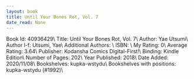 ```yaml
---
layout: book
title: Until Your Bones Rot, Vol. 7
date_read: None
---
```


Book Id: 40936429\ 
Title: Until Your Bones Rot, Vol. 7\ 
Author: Yae Utsumi\ 
Author l-f: Utsumi, Yae\ 
Additional Authors: \ 
ISBN: \ 
My Rating: 0\ 
Average Rating: 3.64\ 
Publisher: Kodansha Comics Digital-First!\ 
Binding: Kindle Edition\ 
Number of Pages: 202\ 
Year Published: 2018\ 
Date Added: 2020/11/08\ 
Bookshelves: kupka-wstydu\ 
Bookshelves with positions: kupka-wstydu (#1992)\ 

